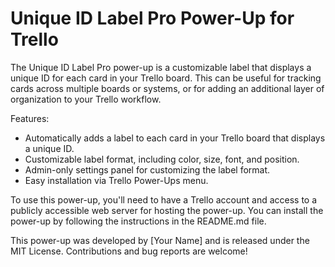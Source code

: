 # Unique ID Label Pro Power-Up for Trello
The Unique ID Label Pro power-up is a customizable label that displays a unique ID for each card in your Trello board. This can be useful for tracking cards across multiple boards or systems, or for adding an additional layer of organization to your Trello workflow.

Features:

* Automatically adds a label to each card in your Trello board that displays a unique ID.
* Customizable label format, including color, size, font, and position.
* Admin-only settings panel for customizing the label format.
* Easy installation via Trello Power-Ups menu.

To use this power-up, you'll need to have a Trello account and access to a publicly accessible web server for hosting the power-up. You can install the power-up by following the instructions in the README.md file.

This power-up was developed by [Your Name] and is released under the MIT License. Contributions and bug reports are welcome!

